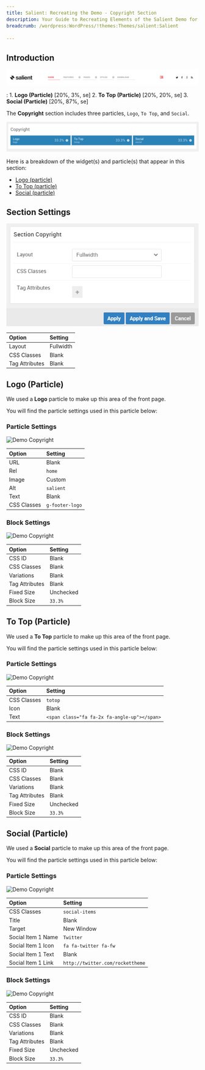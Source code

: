 ```yaml
---
title: Salient: Recreating the Demo - Copyright Section
description: Your Guide to Recreating Elements of the Salient Demo for WordPress
breadcrumb: /wordpress:WordPress/!themes:Themes/salient:Salient

---
```


## Introduction

![](assets/demo_1.png)

:	1. **Logo (Particle)** [20%, 3%, se]
	2. **To Top (Particle)** [20%, 20%, se]
	3. **Social (Particle)** [20%, 87%, se]

The **Copyright** section includes three particles, `Logo`, `To Top`, and `Social`. 

![](assets/home_copyright.png)

Here is a breakdown of the widget(s) and particle(s) that appear in this section:

* [Logo (particle)](#logo-(particle))
* [To Top (particle)](#to-top-(particle))
* [Social (particle)](#social-(particle))

## Section Settings

![](assets/demo_copyright_settings.png)

| Option         | Setting   |
| :-----         | :-----    |
| Layout         | Fullwidth |
| CSS Classes    | Blank     |
| Tag Attributes | Blank     |

## Logo (Particle)

We used a **Logo** particle to make up this area of the front page.

You will find the particle settings used in this particle below:

### Particle Settings

![Demo Copyright](demo_copyright_1.png)

| Option      | Setting         |
| :-----      | :-----          |
| URL         | Blank           |
| Rel         | `home`          |
| Image       | Custom          |
| Alt         | `salient`       |
| Text        | Blank           |
| CSS Classes | `g-footer-logo` |

### Block Settings

![Demo Copyright](demo_copyright_2.png)

| Option         | Setting   |
| :-----         | :-----    |
| CSS ID         | Blank     |
| CSS Classes    | Blank     |
| Variations     | Blank     |
| Tag Attributes | Blank     |
| Fixed Size     | Unchecked |
| Block Size     | `33.3%`   |

## To Top (Particle)

We used a **To Top** particle to make up this area of the front page.

You will find the particle settings used in this particle below:

### Particle Settings

![Demo Copyright](demo_copyright_3.png)

| Option      | Setting                                      |
| :-----      | :-----                                       |
| CSS Classes | `totop`                                      |
| Icon        | Blank                                        |
| Text        | `<span class="fa fa-2x fa-angle-up"></span>` |

### Block Settings

![Demo Copyright](demo_copyright_4.png)

| Option         | Setting   |
| :-----         | :-----    |
| CSS ID         | Blank     |
| CSS Classes    | Blank     |
| Variations     | Blank     |
| Tag Attributes | Blank     |
| Fixed Size     | Unchecked |
| Block Size     | `33.3%`   |

## Social (Particle)

We used a **Social** particle to make up this area of the front page.

You will find the particle settings used in this particle below:

### Particle Settings

![Demo Copyright](demo_copyright_5.png)

| Option             | Setting                          |
| :-----             | :-----                           |
| CSS Classes        | `social-items`                   |
| Title              | Blank                            |
| Target             | New Window                       |
| Social Item 1 Name | `Twitter`                        |
| Social Item 1 Icon | `fa fa-twitter fa-fw`            |
| Social Item 1 Text | Blank                            |
| Social Item 1 Link | `http://twitter.com/rockettheme` |

### Block Settings

![Demo Copyright](demo_copyright_6.png)

| Option         | Setting   |
| :-----         | :-----    |
| CSS ID         | Blank     |
| CSS Classes    | Blank     |
| Variations     | Blank     |
| Tag Attributes | Blank     |
| Fixed Size     | Unchecked |
| Block Size     | `33.3%`   |